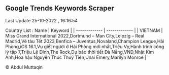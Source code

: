

## Google Trends Keywords Scraper 
 
Last Update 25-10-2022 , 16:16:54

Country List :
 Name  | Keyword |
| ------------- | ------------- |
| VIETNAM | Miss Grand International 2022,Dortmund – Man City,Leipzig – Real Madrid,Vé tàu Tết 2023,Benfica – Juventus,Novaland,Champion League,Hải Phòng,iOS 16.1,Vụ giết người ở Hải Phòng mới nhất,Triệu Vy,Hành trình công lý tập 7,Triệu Lệ Dĩnh,The Rock,Dự báo thời tiết Đà Nẵng,VND,Nhật Kim Anh,Hoa hậu Nguyễn Thúc Thuỳ Tiên,Unai Emery,Marilyn Monroe |



© Abdul Muttaqin 
